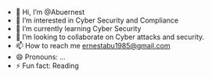 - 👋 Hi, I’m @Abuernest
- 👀 I’m interested in Cyber Security and Compliance 
- 🌱 I’m currently learning Cyber Security 
- 💞️ I’m looking to collaborate on Cyber attacks and security.
- 📫 How to reach me ernestabu1985@gmail.com
- 😄 Pronouns: ...
- ⚡ Fun fact: Reading

<!---
Abuernest/Abuernest is a ✨ special ✨ repository because its `README.md` (this file) appears on your GitHub profile.
You can click the Preview link to take a look at your changes.
--->
